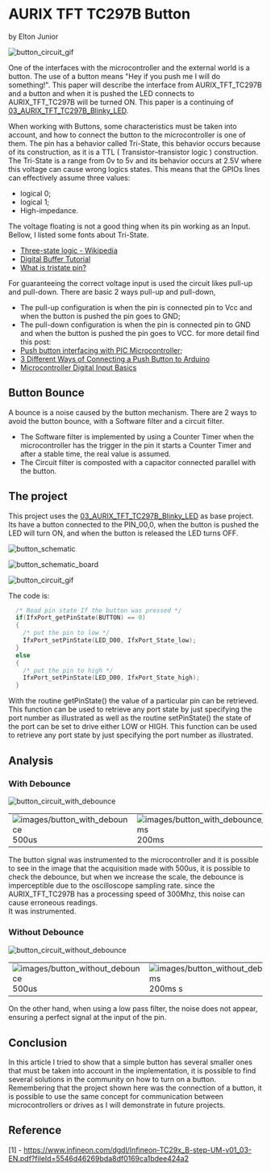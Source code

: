 # AURIX TFT TC297B Button

by Elton Junior

![button_circuit_gif](images/button_circuit_gif.gif "button_circuit_gif")

One of the interfaces with the microcontroller and the external world is a button. The use of a button means "Hey if you push me I will do something!". This paper will describe the interface from AURIX_TFT_TC297B and a button and when it is pushed the LED connects to AURIX_TFT_TC297B will be turned ON. This paper is a continuing of [03_AURIX_TFT_TC297B_Blinky_LED](https://github.com/EltonJunior/AURIX_TFT_TC297B/tree/main/03_AURIX_TFT_TC297B_Blinky_LED).

When working with Buttons, some characteristics must be taken into account, and how to connect the button to the microcontroller is one of them. The pin has a behavior called Tri-State, this behavior occurs because of its construction, as it is a TTL ( Transistor–transistor logic ) construction. The Tri-State is a range from 0v to 5v and its behavior occurs at 2.5V where this voltage can cause wrong logics states. This means that the GPIOs lines can effectively assume three values:

- logical 0;
- logical 1;
- High-impedance.

The voltage floating is not a good thing when its pin working as an Input. Bellow, I listed some fonts about Tri-State.

- [Three-state logic - Wikipedia](https://www.google.com/url?sa=t&rct=j&q=&esrc=s&source=web&cd=&cad=rja&uact=8&ved=2ahUKEwjl4dKkq-z1AhVPH7kGHXkqDdgQFnoECAQQAQ&url=https%3A%2F%2Fen.wikipedia.org%2Fwiki%2FThree-state_logic&usg=AOvVaw1hIYL-edoHFb9Ypg1evB_2)
- [Digital Buffer Tutorial](https://www.electronics-tutorials.ws/logic/logic_9.html)
- [What is tristate pin?](https://moviecultists.com/what-is-tristate-pin)

For guaranteeing the correct voltage input is used the circuit likes pull-up and pull-down. There are basic 2 ways pull-up and pull-down,

- The pull-up configuration is when the pin is connected pin to Vcc and when the button is pushed the pin goes to GND;
- The pull-down configuration is when the pin is connected pin to GND and when the button is pushed the pin goes to VCC.
  for more detail find this post:
- [Push button interfacing with PIC Microcontroller](https://openlabpro.com/guide/push-button-interfacing-with-pic-microcontroller/);
- [3 Different Ways of Connecting a Push Button to Arduino](https://www.hackster.io/najad/3-different-ways-of-connecting-a-push-button-to-arduino-24771a)
- [Microcontroller Digital Input Basics](https://www.w9xt.com/page_microdesign_pt5_input_basics.html)

## Button Bounce

A bounce is a noise caused by the button mechanism. There are 2 ways to avoid the button bounce, with a Software filter and a circuit filter.

- The Software filter is implemented by using a Counter Timer when the microcontroller has the trigger in the pin it starts a Counter Timer and after a stable time, the real value is assumed.
- The Circuit filter is composted with a capacitor connected parallel with the button.

## The project

This project uses the [03_AURIX_TFT_TC297B_Blinky_LED](https://github.com/EltonJunior/AURIX_TFT_TC297B/tree/main/03_AURIX_TFT_TC297B_Blinky_LED) as base project. Its have a button connected to the PIN_00,0, when the button is pushed the LED will turn ON, and when the button is released the LED turns OFF.

![button_schematic](images/button_schematic.png "button_schematic")

![button_schematic_board](images/button_schematic_board.png "button_schematic_board")

![button_circuit_gif](images/button_circuit_gif.gif "button_circuit_gif")

The code is:

```c
  /* Read pin state If the button was pressed */
  if(IfxPort_getPinState(BUTTON) == 0)
  {
    /* put the pin to low */
    IfxPort_setPinState(LED_D00, IfxPort_State_low);
  }
  else
  {
    /* put the pin to high */
    IfxPort_setPinState(LED_D00, IfxPort_State_high);
  }
```

With the routine getPinState() the value of a particular pin can be retrieved. This function can be used to retrieve any port state by just specifying the port number as illustrated as well as the routine setPinState() the state of the port can be set to drive either LOW or HIGH. This function can be used to retrieve any port state by just specifying the port number as illustrated.

## Analysis

### With Debounce

<table>
  <tr>
    <img src="images/button_circuit_with_debounce.png" alt="button_circuit_with_debounce">
  </tr>
  <tr>
    <td><img src="images/button_with_debounce.png" alt="images/button_with_debounce"> 500us </td>
    <td><img src="images/button_with_debounce_200ms.png" alt="images/button_with_debounce_200ms"> 200ms</td>
  </tr>
</table>

The button signal was instrumented to the microcontroller and it is possible to see in the image that the acquisition made with 500us, it is possible to check the debounce, but when we increase the scale, the debounce is imperceptible due to the oscilloscope sampling rate. since the AURIX_TFT_TC297B has a processing speed of 300Mhz, this noise can cause erroneous readings.  
It was instrumented.

### Without Debounce

<table>
  <tr>
    <img src="images/button_circuit_without_debounce.png" alt="button_circuit_without_debounce">
  </tr>
  <tr>
    <td><img src="images/button_without_debounce.png" alt="images/button_without_debounce"> 500us </td>
    <td><img src="images/button_without_debounce_200ms.png" alt="images/button_without_debounce_200ms"> 200ms s</td>
  </tr>
</table>

On the other hand, when using a low pass filter, the noise does not appear, ensuring a perfect signal at the input of the pin.

## Conclusion

In this article I tried to show that a simple button has several smaller ones that must be taken into account in the implementation, it is possible to find several solutions in the community on how to turn on a button. Remembering that the project shown here was the connection of a button, it is possible to use the same concept for communication between microcontrollers or drives as I will demonstrate in future projects.

## Reference

[1] - https://www.infineon.com/dgdl/Infineon-TC29x_B-step-UM-v01_03-EN.pdf?fileId=5546d46269bda8df0169ca1bdee424a2
